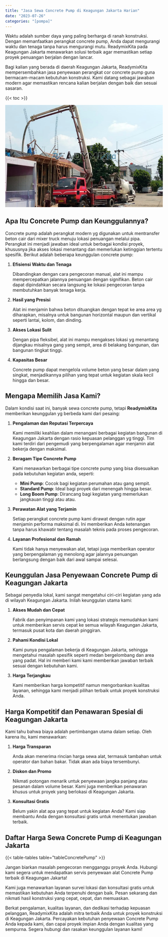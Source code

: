 ```yaml
---
title: "Jasa Sewa Concrete Pump di Keagungan Jakarta Harian"
date: "2023-07-26"
categories: "[pompa]"
---
```


Waktu adalah sumber daya yang paling berharga di ranah konstruksi. Dengan memanfaatkan perangkat concrete pump, Anda dapat mengurangi waktu dan tenaga tanpa harus mengurangi mutu. ReadymixKita pada Keagungan Jakarta menawarkan solusi terbaik agar memastikan setiap proyek penuangan berjalan dengan lancar.

Bagi kalian yang berada di daerah Keagungan Jakarta, ReadymixKita mempersembahkan jasa penyewaan perangkat cor concrete pump guna bermacam-macam kebutuhan konstruksi. Kami datang sebagai jawaban modern agar memastikan rencana kalian berjalan dengan baik dan sesuai sasaran.

{{< toc >}}

![Jasa Sewa Concrete Pump di Keagungan Jakarta Harian](/images/pompa/sewa-pompa-23.jpg)

## Apa Itu Concrete Pump dan Keunggulannya?

Concrete pump adalah perangkat modern yg digunakan untuk mentransfer beton cair dari mixer truck menuju lokasi penuangan melalui pipa. Perangkat ini menjadi jawaban ideal untuk berbagai kondisi proyek, khususnya jika akses lokasi menantang dan memerlukan ketinggian tertentu spesifik. Berikut adalah beberapa keunggulan concrete pump:

1. **Efisiensi Waktu dan Tenaga**

   Dibandingkan dengan cara pengecoran manual, alat ini mampu mempercepatkan jalannya penuangan dengan signifikan. Beton cair dapat dipindahkan secara langsung ke lokasi pengecoran tanpa membutuhkan banyak tenaga kerja.

2. **Hasil yang Presisi**

   Alat ini menjamin bahwa beton dituangkan dengan tepat ke area area yg diharapkan, misalnya untuk bangunan horizontal maupun dan vertikal seperti lantai, kolom, dan dinding.

3. **Akses Lokasi Sulit**

   Dengan pipa fleksibel, alat ini mampu mengakses lokasi yg menantang dijangkau misalnya gang yang sempit, area di belakang bangunan, dan bangunan tingkat tinggi.

4. **Kapasitas Besar**

   Concrete pump dapat mengelola volume beton yang besar dalam yang singkat, menjadikannya pilihan yang tepat untuk kegiatan skala kecil hingga dan besar.

## Mengapa Memilih Jasa Kami?

Dalam kondisi saat ini, banyak sewa concrete pump, tetapi **ReadymixKita** memberikan keunggulan yg berbeda kami dari pesaing:

1. **Pengalaman dan Reputasi Terpercaya**

   Kami memiliki keahlian dalam menangani berbagai kegiatan bangunan di Keagungan Jakarta dengan rasio kepuasan pelanggan yg tinggi. Tim kami terdiri dari pengemudi yang berpengalaman agar menjamin alat bekerja dengan maksimal.

2. **Beragam Tipe Concrete Pump**

   Kami menawarkan berbagai tipe concrete pump yang bisa disesuaikan pada kebutuhan kegiatan anda, seperti:
   - **Mini Pump**: Cocok bagi kegiatan perumahan atau gang sempit.
   - **Standard Pump**: Ideal bagi proyek dari menengah hingga besar.
   - **Long Boom Pump**: Dirancang bagi kegiatan yang memerlukan jangkauan tinggi atau atau.

3. **Perawatan Alat yang Terjamin**

   Setiap perangkat concrete pump kami dirawat dengan rutin agar menjamin performa maksimal di. Ini memberikan Anda ketenangan tanpa harus khawatir tentang masalah teknis pada proses pengecoran.

4. **Layanan Profesional dan Ramah**

   Kami tidak hanya menyewakan alat, tetapi juga memberikan operator yang berpengalaman yg menolong agar jalannya penuangan berlangsung dengan baik dari awal sampai selesai.

## Keunggulan Jasa Penyewaan Concrete Pump di Keagungan Jakarta

Sebagai penyedia lokal, kami sangat mengetahui ciri-ciri kegiatan yang ada di wilayah Keagungan Jakarta. Inilah keunggulan utama kami:

1. **Akses Mudah dan Cepat**

   Fabrik dan penyimpanan kami yang lokasi strategis memudahkan kami untuk memberikan servis cepat ke semua wilayah Keagungan Jakarta, termasuk pusat kota dan daerah pinggiran.

2. **Pahami Kondisi Lokal**

   Kami punya pengalaman bekerja di Keagungan Jakarta, sehingga mengetahui masalah spesifik seperti medan bergelombang dan area yang padat. Hal ini memberi kami kami memberikan jawaban terbaik sesuai dengan kebutuhan kami.

3. **Harga Terjangkau**

   Kami memberikan harga kompetitif namun mengorbankan kualitas layanan, sehingga kami menjadi pilihan terbaik untuk proyek konstruksi Anda.

## Harga Kompetitif dan Penawaran Spesial di Keagungan Jakarta

Kami tahu bahwa biaya adalah pertimbangan utama dalam setiap. Oleh karena itu, kami menawarkan:

1. **Harga Transparan**

   Anda akan menerima rincian harga sewa alat, termasuk tambahan untuk operator dan bahan bakar. Tidak akan ada biaya tersembunyi.

2. **Diskon dan Promo**

   Nikmati potongan menarik untuk penyewaan jangka panjang atau pesanan dalam volume besar. Kami juga memberikan penawaran khusus untuk proyek yang berlokasi di Keagungan Jakarta.

3. **Konsultasi Gratis**

   Belum yakin alat apa yang tepat untuk kegiatan Anda? Kami siap membantu Anda dengan konsultasi gratis untuk menentukan jawaban terbaik.

## Daftar Harga Sewa Concrete Pump di Keagungan Jakarta

{{< table-tables table="tableConcretePump" >}}

Jangan biarkan masalah pengecoran mengganggu proyek Anda. Hubungi kami segera untuk mendapatkan servis penyewaan alat Concrete Pump terbaik di Keagungan Jakarta!

Kami juga menawarkan layanan survei lokasi dan konsultasi gratis untuk memastikan kebutuhan Anda terpenuhi dengan baik. Pesan sekarang dan nikmati hasil konstruksi yang cepat, cepat, dan memuaskan.

Berkat pengalaman, kualitas layanan, dan dedikasi terhadap kepuasan pelanggan, ReadymixKita adalah mitra terbaik Anda untuk proyek konstruksi di Keagungan Jakarta. Percayakan kebutuhan penyewaan Concrete Pump Anda kepada kami, dan capai proyek impian Anda dengan kualitas yang sempurna. Segera hubungi dan rasakan keunggulan layanan kami!